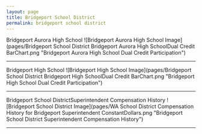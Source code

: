 ```yaml
---
layout: page
title: Bridgeport School District
permalink: bridgeport school district
---
```



Bridgeport Aurora High School
![Bridgeport Aurora High School Image](pages/Bridgeport School District Bridgeport Aurora High SchoolDual Credit BarChart.png "Bridgeport Aurora High School Dual Credit Participation")

___

Bridgeport High School
![Bridgeport High School Image](pages/Bridgeport School District Bridgeport High SchoolDual Credit BarChart.png "Bridgeport High School Dual Credit Participation")

___

Bridgeport School DistrictSuperintendent Compensation History
![Bridgeport School District Image](pages/WA School District Compensation History for Bridgeport Superintendent ConstantDollars.png "Bridgeport School District Superintendent Compensation History")

___

